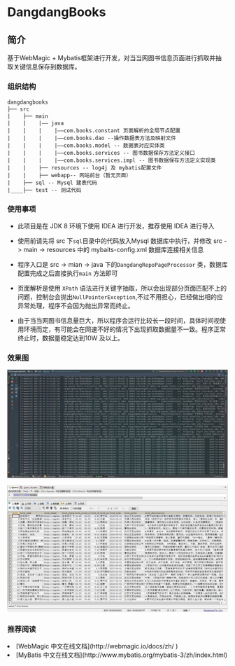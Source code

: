 # DangdangBooks
## 简介
基于WebMagic + Mybatis框架进行开发，对当当网图书信息页面进行抓取并抽取关键信息保存到数据库。

### 组织结构

	dangdangbooks 
	├── src
	|    ├── main 
	|    |    |—— java 
	|    | 	  |    |——com.books.constant 页面解析的全局节点配置
	|    |    |    |——com.books.dao --操作数据表方法及映射文件
	|    |    |    |——com.books.model -- 数据表对应实体类
	|    |    |    |——com.books.services -- 图书数据保存方法定义接口
	|    |    |    |——com.books.services.impl -- 图书数据保存方法定义实现类
	|    |    ├── resources -- log4j 及 mybatis配置文件
	|    |    ├── webapp-- 网站前台（暂无页面）
	|    ├── sql -- Mysql 建表代码 
	|____├── test -- 测试代码
	
### 使用事项
>
 * 此项目是在 JDK 8 环境下使用 IDEA 进行开发，推荐使用 IDEA 进行导入<br/>
 * 使用前请先将 src 下<code>sql</code>目录中的代码放入Mysql 数据库中执行，并修改 src -> main -> resources 中的 mybaits-config.xml 数据库连接相关信息

  * 程序入口是 src -> mian -> java 下的<code>DangdangRepoPageProcessor</code> 类，数据库配置完成之后直接执行<code>main</code> 方法即可
 
 * 页面解析是使用 <code>XPath</code> 语法进行关键字抽取，所以会出现部分页面匹配不上的问题，控制台会抛出<code>NullPointerException</code>,不过不用担心，已经做出相的应异常处理，程序不会因为抛出异常而终止。
 
 * 由于当当网图书信息量巨大，所以程序会运行比较长一段时间，具体时间视使用环境而定，有可能会在网速不好的情况下出现抓取数据量不一致。程序正常终止时，数据量稳定达到10W 及以上。
 
### 效果图

![项目运行时日志输出界面](src/main/resources/img/loginfo.jpg)

![图书信息表数据查询](src/main/resources/img/bookdata.jpg)

### 推荐阅读

<li>[WebMagic 中文在线文档](http://webmagic.io/docs/zh/ )</li>
<li>[MyBatis 中文在线文档](http://www.mybatis.org/mybatis-3/zh/index.html)</li>
